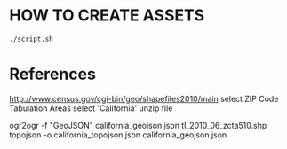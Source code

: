 HOW TO CREATE ASSETS
====================
```
./script.sh
```


References
==========
http://www.census.gov/cgi-bin/geo/shapefiles2010/main
select ZIP Code Tabulation Areas
select 'California' 
unzip file 

ogr2ogr -f "GeoJSON" california_geojson.json tl_2010_06_zcta510.shp
topojson -o california_topojson.json california_geojson.json


